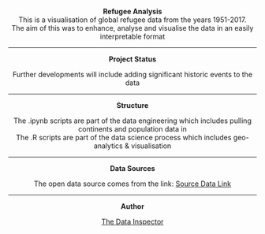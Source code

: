 <center> 
 
 **Refugee Analysis** 
<br>
This is a visualisation of global refugee data from the years 1951-2017.
<br>
The aim of this was to enhance, analyse and visualise the data in an easily interpretable format

___
**Project Status** 

Further developments will include adding significant historic events to the data

___
**Structure**

The .ipynb scripts are part of the data engineering which includes pulling continents and population data in
<br>
The .R scripts are part of the data science process which includes geo-analytics & visualisation

___
**Data Sources**

The open data source comes from the link: 
[Source Data Link](http://popstats.unhcr.org)

___
**Author**

[The Data Inspector](http://thedatainspector.com)

</center>
